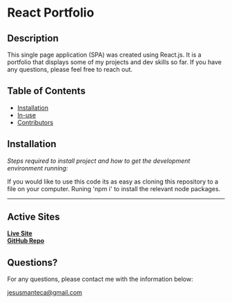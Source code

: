 # React Portfolio

## Description 
  
  This single page application (SPA) was created using React.js. It is a portfolio that displays some of my projects and dev skills so far. If you have any questions, please feel free to reach out. 

  ## Table of Contents
  * [Installation](#installation)
  * [In-use](#in-use)  
  * [Contributors](#contributors)
  
  
  ## Installation
  
  *Steps required to install project and how to get the development environment running:*
  
  If you would like to use this code its as easy as cloning this repository to a file on your computer. Runing 'npm i' to install the relevant node packages. 
  
  ---
  ## Active Sites 
  [**Live Site**](https://jesusmanteca.github.io/React-Portfolio/)  
  [**GitHub Repo**](https://github.com/jesusmanteca/React-Portfolio) 
  
  ## Questions?
  
  For any questions, please contact me with the information below:

 jesusmanteca@gmail.com